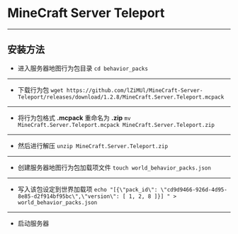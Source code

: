 # MineCraft Server Teleport

---

## 安装方法

* 进入服务器地图行为包目录
    ``cd behavior_packs``

---

* 下载行为包
    ``wget https://github.com/lZiMUl/MineCraft-Server-Teleport/releases/download/1.2.8/MineCraft.Server.Teleport.mcpack``

---

* 将行为包格式 **.mcpack** 重命名为 **.zip**
    ``mv MineCraft.Server.Teleport.mcpack MineCraft.Server.Teleport.zip``

---

* 然后进行解压
    ``unzip MineCraft.Server.Teleport.zip``

---

* 创建服务器地图行为包加载项文件
    ``touch world_behavior_packs.json``

---

* 写入该包设定到世界加载项
  ``echo "[{\"pack_id\": \"cd9d9466-926d-4d95-8e85-d2f914bf95bc\",\"version\": [ 1, 2, 8 ]}]
" >  world_behavior_packs.json``

---

* 启动服务器
